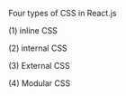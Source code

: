 
Four types of CSS in React.js 

(1) inline CSS

(2) internal CSS

(3) External CSS

(4) Modular CSS